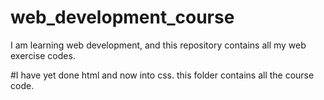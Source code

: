 # web_development_course
I am learning web development, and this repository contains all my web exercise codes. 

#I have yet done html and now into css. 
this folder contains all the course code. 


